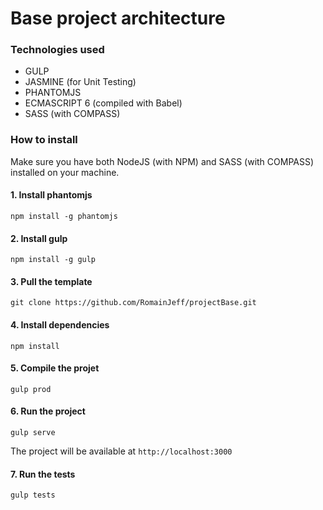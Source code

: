 # Base project architecture

### Technologies used
- GULP
- JASMINE (for Unit Testing)
- PHANTOMJS
- ECMASCRIPT 6 (compiled with Babel)
- SASS (with COMPASS)


### How to install
Make sure you have both NodeJS (with NPM) and SASS (with COMPASS) installed on your machine.

#### 1. Install phantomjs
```
npm install -g phantomjs
```

#### 2. Install gulp
```
npm install -g gulp
```

#### 3. Pull the template
```
git clone https://github.com/RomainJeff/projectBase.git
```

#### 4. Install dependencies
```
npm install
```

#### 5. Compile the projet
```
gulp prod
```

#### 6. Run the project
```
gulp serve
```
The project will be available at `http://localhost:3000`


#### 7. Run the tests
```
gulp tests
```
